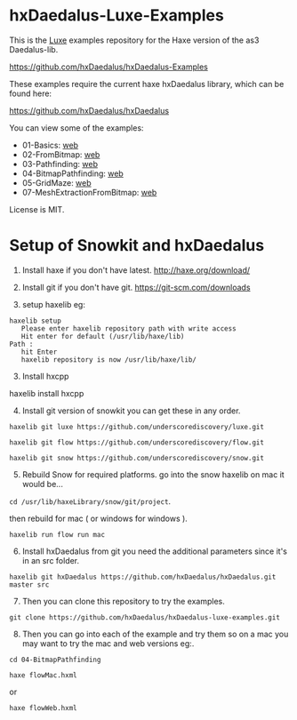 hxDaedalus-Luxe-Examples
==============================

This is the [Luxe](http://www.luxeengine.com/) examples repository for the Haxe version of the as3 Daedalus-lib.

https://github.com/hxDaedalus/hxDaedalus-Examples

These examples require the current haxe hxDaedalus library, which can be found here:

https://github.com/hxDaedalus/hxDaedalus

You can view some of the examples:

 - 01-Basics: [web](http://hxdaedalus.github.io/hxDaedalus-luxe-examples/hxDaedalus-Luxe-Examples/01-Basics/bin/web/index.html)
 - 02-FromBitmap: [web](http://hxdaedalus.github.io/hxDaedalus-luxe-examples/hxDaedalus-Luxe-Examples/02-FromBitmap/bin/web/index.html)
 - 03-Pathfinding: [web](http://hxdaedalus.github.io/hxDaedalus-luxe-examples/hxDaedalus-Luxe-Examples/03-Pathfinding/bin/web/index.html)
 - 04-BitmapPathfinding: [web](http://hxdaedalus.github.io/hxDaedalus-luxe-examples/hxDaedalus-Luxe-Examples/04-BitmapPathfinding/bin/web/index.html)
 - 05-GridMaze: [web](http://hxdaedalus.github.io/hxDaedalus-luxe-examples/hxDaedalus-Luxe-Examples/05-GridMaze/bin/web/index.html)
 - 07-MeshExtractionFromBitmap: [web](http://hxdaedalus.github.io/hxDaedalus-luxe-examples/hxDaedalus-Luxe-Examples/07-MeshExtractionFromBitmap/bin/web/index.html)
 
License is MIT.

Setup of Snowkit and hxDaedalus
=================================

1) Install haxe if you don't have latest.
http://haxe.org/download/

2) Install git if you don't have git.
https://git-scm.com/downloads

2) setup haxelib eg:
```
haxelib setup
   Please enter haxelib repository path with write access
   Hit enter for default (/usr/lib/haxe/lib)
Path :
   hit Enter
   haxelib repository is now /usr/lib/haxe/lib/
```
3) Install hxcpp

haxelib install hxcpp

4) Install git version of snowkit you can get these in any order.

```haxelib git luxe https://github.com/underscorediscovery/luxe.git```

```haxelib git flow https://github.com/underscorediscovery/flow.git```

```haxelib git snow https://github.com/underscorediscovery/snow.git```

5) Rebuild Snow for required platforms.
go into the snow haxelib on mac it would be...

```cd /usr/lib/haxeLibrary/snow/git/project```.

then rebuild for mac ( or windows for windows ).

```haxelib run flow run mac```

6) Install hxDaedalus from git you need the additional parameters since it's in an src folder.

```haxelib git hxDaedalus https://github.com/hxDaedalus/hxDaedalus.git master src```

7) Then you can clone this repository to try the examples.

```git clone https://github.com/hxDaedalus/hxDaedalus-luxe-examples.git```

8) Then you can go into each of the example and try them so on a mac you may want to try the mac and web versions eg:. 

```cd 04-BitmapPathfinding```

```haxe flowMac.hxml  ```

or

```haxe flowWeb.hxml```

